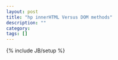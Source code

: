```yaml
---
layout: post
title: "hp innerHTML Versus DOM methods"
description: ""
category: 
tags: []
---
```

{% include JB/setup %}
